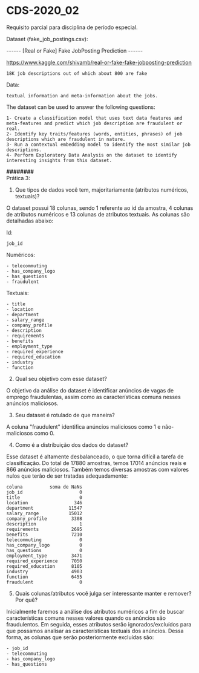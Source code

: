 # CDS-2020_02
Requisito parcial para disciplina de período especial.

Dataset (fake_job_postings.csv):

------ [Real or Fake] Fake JobPosting Prediction ------


https://www.kaggle.com/shivamb/real-or-fake-fake-jobposting-prediction


	18K job descriptions out of which about 800 are fake

Data:

	textual information and meta-information about the jobs.
	
The dataset can be used to answer the following questions:

    1- Create a classification model that uses text data features and meta-features and predict which job description are fraudulent or real.
    2- Identify key traits/features (words, entities, phrases) of job descriptions which are fraudulent in nature.
    3- Run a contextual embedding model to identify the most similar job descriptions.
    4- Perform Exploratory Data Analysis on the dataset to identify interesting insights from this dataset.
    
____________________________________________________________########____________________________________________________________    
Prática 3:
1) Que tipos de dados você tem, majoritariamente (atributos numéricos, textuais)?

O dataset possui 18 colunas, sendo 1 referente ao id da amostra, 4 colunas de atributos numéricos e 13 colunas de atributos textuais. 
As colunas são detalhadas abaixo:

Id:

	job_id

Numéricos:

	- telecommuting
	- has_company_logo
	- has_questions
	- fraudulent

Textuais:

	- title
	- location
	- department
	- salary_range
	- company_profile
	- description
	- requirements
	- benefits
	- employment_type
	- required_experience
	- required_education
	- industry
	- function

2) Qual seu objetivo com esse dataset?


O objetivo da análise do dataset é identificar anúncios de vagas de emprego fraudulentas, assim como as características comuns nesses anúncios maliciosos.


3) Seu dataset é rotulado de que maneira?


A coluna "fraudulent" identifica anúncios maliciosos como 1 e não-maliciosos como 0.


4) Como é a distribuição dos dados do dataset?


Esse dataset é altamente desbalanceado, o que torna difícil a tarefa de classificação.
Do total de 17880 amostras, temos 17014 anúncios reais e 866 anúncios maliciosos.
Também temos diversas amostras com valores nulos que terão de ser tratadas adequadamente:


	coluna          soma de NaNs
	job_id                     0
	title                      0
	location                 346
	department             11547
	salary_range           15012
	company_profile         3308
	description                1
	requirements            2695
	benefits                7210
	telecommuting              0
	has_company_logo           0
	has_questions              0
	employment_type         3471
	required_experience     7050
	required_education      8105
	industry                4903
	function                6455
	fraudulent                 0

5) Quais colunas/atributos você julga ser interessante manter e remover? Por quê?

Inicialmente faremos a análise dos atributos numéricos a fim de buscar características comuns nesses valores quando os anúncios são fraudulentos.
Em seguida, esses atributos serão ignorados/excluídos para que possamos analisar as características textuais dos anúncios.
Dessa forma, as colunas que serão posteriormente excluídas são:

	- job_id
	- telecommuting
	- has_company_logo
	- has_questions
